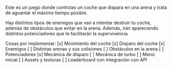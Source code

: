 Este es un juego donde controlas un coche que dispara en una arena y trata de aguantar el máximo tiempo posible.

Hay distintos tipos de enemigos que van a intentar destruir tu coche, además de obstáculos que evitar en la arena.
Además, irán apareciendo distintos potenciadores que te facilitarán la supervivencia.


Cosas por implementar:
[x] Movimiento del coche
[x] Disparo del coche
[x] Enemigos
[ ] Distintas arenas y sus colisiones
[ ] Obstáculos en la arena
[ ] Potenciadores
[x] Mecánica de disparo
[ ] Mecánica de turbo
[ ] Menú inicial
[ ] Assets y texturas
[ ] Leaderboard con integración con API
